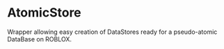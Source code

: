 # AtomicStore
Wrapper allowing easy creation of DataStores ready for a pseudo-atomic DataBase on ROBLOX.
